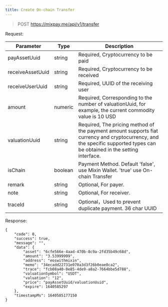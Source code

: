```yaml
---
title: Create On-chain Transfer
---
```


> POST https://mixpay.me/api/v1/transfer

Request:

| Parameter        | Type    | Description                                                  |
| ---------------- | ------- | ------------------------------------------------------------ |
| payAssetUuid     | string  | Required, Cryptocurrency to be paid                          |
| receiveAssetUuid | string  | Required, Cryptocurrency to be received                      |
| receiveUserUuid  | string  | Required, UUID of the receiving user                         |
| amount           | numeric | Required, Corresponding to the number of valuationUuid, for example, the current commodity value is 10 USD |
| valuationUuid    | string  | Required, The pricing method of the payment amount supports fiat currency and cryptocurrency, and the specific supported types can be obtained in the setting interface. |
| isChain          | boolean | Payment Method. Default 'false', use Mixin Wallet. 'true' use On-chain Transfer |
| remark           | string  | Optional, For payer. |
| note             | string  | Optional, For receiver. |
| traceId          | string  | Optional，Used to prevent duplicate payment. 36 char UUID |


Response:

````
{
    "code": 0,
    "success": true,
    "message": "",
    "data": {
        "asset": "6cfe566e-4aad-470b-8c9a-2fd35b49c68d",
        "amount": "3.53999999",
        "address": "eoswithmixin",
        "memo": "34ecadd22731e070a3d3f26b0eae0ca2",
        "trace": "fcb08a40-0e85-4de9-a8a2-7664bbe5d788",
        "valuationSymbol": "USDT",
        "valuation": "12",
        "price": "payAssetUuid/valuationUuid",
        "expire": 1640585297
    },
    "timestampMs": 1640585177150
}
````
